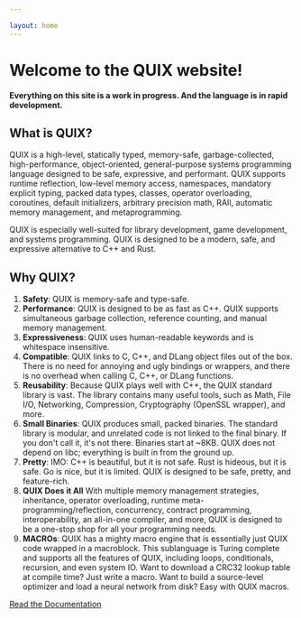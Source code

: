 ```yaml
---

layout: home
---
```


# Welcome to the QUIX website!

**Everything on this site is a work in progress. And the language is in rapid development.**

What is QUIX?
---

QUIX is a high-level, statically typed, memory-safe, garbage-collected, high-performance, object-oriented, general-purpose systems programming language designed to be safe, expressive, and performant. QUIX supports runtime reflection, low-level memory access, namespaces, mandatory explicit typing, packed data types, classes, operator overloading, coroutines, default initializers, arbitrary precision math, RAII, automatic memory management, and metaprogramming.

QUIX is especially well-suited for library development, game development, and systems programming. QUIX is designed to be a modern, safe, and expressive alternative to C++ and Rust.

Why QUIX?
---

1. **Safety**: QUIX is memory-safe and type-safe.
1. **Performance**: QUIX is designed to be as fast as C++. QUIX supports simultaneous garbage collection, reference counting, and manual memory management. 
1. **Expressiveness**: QUIX uses human-readable keywords and is whitespace insensitive.
1. **Compatible**: QUIX links to C, C++, and DLang object files out of the box. There is no need for annoying and ugly bindings or wrappers, and there is no overhead when calling C, C++, or DLang functions.
1. **Reusability**: Because QUIX plays well with C++, the QUIX standard library is vast. The library contains many useful tools, such as Math, File I/O, Networking, Compression, Cryptography (OpenSSL wrapper), and more.
1. **Small Binaries**: QUIX produces small, packed binaries. The standard library is modular, and unrelated code is not linked to the final binary. If you don't call it, it's not there. Binaries start at ~8KB. QUIX does not depend on libc; everything is built in from the ground up.
1. **Pretty**: IMO: C++ is beautiful, but it is not safe. Rust is hideous, but it is safe. Go is nice, but it is limited. QUIX is designed to be safe, pretty, and feature-rich.
1. **QUIX Does it All** With multiple memory management strategies, inheritance, operator overloading, runtime meta-programming/reflection, concurrency, contract programming, interoperability, an all-in-one compiler, and more, QUIX is designed to be a one-stop shop for all your programming needs.
1. **MACROs**: QUIX has a mighty macro engine that is essentially just QUIX code wrapped in a macroblock. This sublanguage is Turing complete and supports all the features of QUIX, including loops, conditionals, recursion, and even system IO. Want to download a CRC32 lookup table at compile time? Just write a macro. Want to build a source-level optimizer and load a neural network from disk? Easy with QUIX macros.

[Read the Documentation](/docs/)

